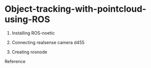 # Object-tracking-with-pointcloud-using-ROS


1. Installing ROS-noetic



2. Connecting realsense camera d455



3. Creating rosnode




Reference
